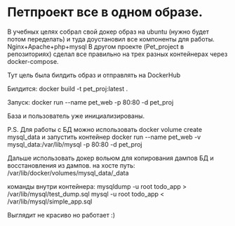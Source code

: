 # Петпроект все в одном образе.

В учебных целях собрал свой докер образ на ubuntu (нужно будет потом переделать) и туда доустановил все компоненты для работы. Nginx+Apache+php+mysql
В другом проекте (Pet_project в репозиториях) сделал все правильно на трех разных контейнерах через docker-compose.

Тут цель была билдить образ и отправлять на DockerHub

Билдится:
  docker build -t pet_proj:latest .

Запуск:
  docker run --name pet_web -p 80:80 -d pet_proj

База и пользователь уже инициализированы.

P.S. Для работы с БД можно использовать docker volume create mysql_data
    и запустить контейнер docker run --name pet_web -v mysql_data:/var/lib/mysql -p 80:80 -d pet_proj

Дальше использовать докер вольюм для копирования дампов БД и восстановления из дампов.
на хосте путь:
/var/lib/docker/volumes/mysql_data/_data

команды внутри контейнера:
mysqldump -u root todo_app > /var/lib/mysql/test_dump.sql
mysql -u root todo_app < /var/lib/mysql/simple_app.sql

Выглядит не красиво но работает :)
